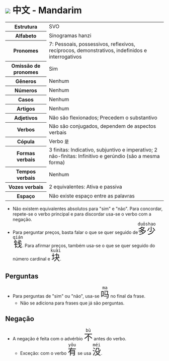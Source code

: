 # <img src="https://flagsapi.com/CN/flat/32.png"> 中文 - Mandarim

<table>
    <tr>
        <th>Estrutura</th>
        <td>SVO</td>
    </tr>
    <tr>
        <th>Alfabeto</th>
        <td>Sinogramas hanzi</td>
    </tr>
    <tr>
        <th>Pronomes</th>
        <td>7: Pessoais, possessivos, reflexivos, recíprocos, demonstrativos, indefinidos e interrogativos</td>
    </tr>
    <tr>
        <th>Omissão de pronomes</th>
        <td>Sim</td>
    </tr>
    <tr>
        <th>Gêneros</th>
        <td>Nenhum</td>
    </tr>
    <tr>
        <th>Números</th>
        <td>Nenhum</td>
    </tr>
    <tr>
        <th>Casos</th>
        <td>Nenhum</td>
    </tr>
    <tr>
        <th>Artigos</th>
        <td>Nenhum</td>
    </tr>
    <tr>
        <th>Adjetivos</th>
        <td>Não são flexionados; Precedem o substantivo</td>
    </tr>
    <tr>
        <th>Verbos</th>
        <td>Não são conjugados, dependem de aspectos verbais</td>
    </tr>
    <tr>
        <th>Cópula</th>
        <td>Verbo <code>是</code></td>
    </tr>
    <tr>
        <th>Formas verbais</th>
        <td>3 finitas: Indicativo, subjuntivo e imperativo; 2 não-finitas: Infinitivo e gerúndio (são a mesma forma)</td>
    </tr>
    <tr>
        <th>Tempos verbais</th>
        <td>Nenhum</td>
    </tr>
    <tr>
        <th>Vozes verbais</th>
        <td>2 equivalentes: Ativa e passiva</td>
    </tr>
    <tr>
        <th>Espaço</th>
        <td>Não existe espaço entre as palavras</td>
    </tr>
</table>

-   Não existem equivalentes absolutos para "sim" e "não". Para concordar, repete-se o verbo principal e para discordar usa-se o verbo com a negação.
-   Para perguntar preços, basta falar o que se quer seguido de <font size="6"><code><ruby>多少<rt>duōshao</rt>钱<rt>qián</rt></ruby></code></font>. Para afirmar preços, também usa-se o que se quer seguido do número cardinal e <font size="6"><code><ruby>块<rt>kuài</rt></ruby></code></font>.

## Perguntas

-   Para perguntas de "sim" ou "não", usa-se <font size="6"><code><ruby>吗<rt>ma</rt></ruby></code></font> no final da frase.
    -   Não se adiciona para frases que já são perguntas.

## Negação

-   A negação é feita com o advérbio <font size="6"><code><ruby>不<rt>bù</rt></ruby></code></font> antes do verbo.
    -   Exceção: com o verbo <font size="6"><code><ruby>有<rt>yǒu</rt></ruby></code></font> se usa <font size="6"><code><ruby>没<rt>méi</rt></ruby></code></font>.
